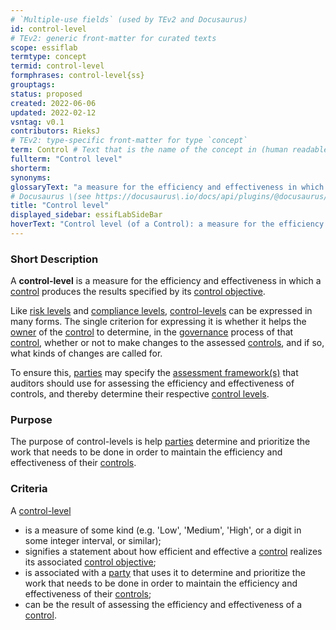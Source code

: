 ```yaml
---
# `Multiple-use fields` (used by TEv2 and Docusaurus)
id: control-level
# TEv2: generic front-matter for curated texts
scope: essiflab
termtype: concept
termid: control-level
formphrases: control-level{ss}
grouptags:
status: proposed
created: 2022-06-06
updated: 2022-02-12
vsntag: v0.1
contributors: RieksJ
# TEv2: type-specific front-matter for type `concept`
term: Control # Text that is the name of the concept in (human readable) texts.
fullterm: "Control level"
shorterm:
synonyms:
glossaryText: "a measure for the efficiency and effectiveness in which a [control](@) produces the results specified by its [control objective](@)"
# Docusaurus \(see https://docusaurus\.io/docs/api/plugins/@docusaurus/plugin-content-docs#markdown-front-matter\):
title: "Control level"
displayed_sidebar: essifLabSideBar
hoverText: "Control level (of a Control): a measure for the efficiency and effectiveness in which a Control produces the results of its Control Objective."
---
```


### Short Description
A **control-level** is a measure for the efficiency and effectiveness in which a [control](@) produces the results specified by its [control objective](@).

Like [risk levels](@) and [compliance levels](@), [control-levels](@) can be expressed in many forms. The single criterion for expressing it is whether it helps the [owner](@) of the [control](@) to determine, in the [governance](@) process of that [control](@), whether or not to make changes to the assessed [controls](@), and if so, what kinds of changes are called for.

To ensure this, [parties](@) may specify the [assessment framework(s)](@) that auditors should use for assessing the efficiency and effectiveness of controls, and thereby determine their respective [control levels](@).

### Purpose
The purpose of control-levels is help [parties](@) determine and prioritize the work that needs to be done in order to maintain the efficiency and effectiveness of their [controls](@).

### Criteria
A [control-level](@)
- is a measure of some kind (e.g. 'Low', 'Medium', 'High', or a digit in some integer interval, or similar);
- signifies a statement about how efficient and effective a [control](@) realizes its associated [control objective](@);
- is associated with a [party](@) that uses it to determine and prioritize the work that needs to be done in order to maintain the efficiency and effectiveness of their [controls](@);
- can be the result of assessing the efficiency and effectiveness of a [control](@).
